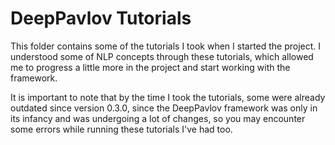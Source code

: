 # DeepPavlov Tutorials

This folder contains some of the tutorials I took when I started the project.
I understood some of NLP concepts through these tutorials, which allowed me to
progress a little more in the project and start working with the framework.

It is important to note that by the time I took the tutorials, some were already outdated since version 0.3.0,
since the DeepPavlov framework was only in its infancy and was undergoing a lot of changes,
so you may encounter some errors while running these tutorials I've had too.


